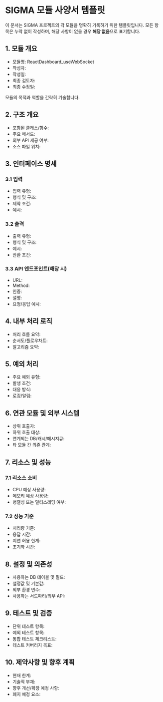 # SIGMA 모듈 사양서 템플릿

이 문서는 SIGMA 프로젝트의 각 모듈을 명확히 기록하기 위한 템플릿입니다. 모든 항목은 누락 없이 작성하며, 해당 사항이 없을 경우 **해당 없음**으로 표기합니다.

## 1. 모듈 개요
* 모듈명: ReactDashboard_useWebSocket
* 작성자:
* 작성일:
* 최종 검토자:
* 최종 수정일:

모듈의 목적과 역할을 간략히 기술합니다.

## 2. 구조 개요
* 포함된 클래스/함수:
* 주요 메서드:
* 외부 API 제공 여부:
* 소스 파일 위치:

## 3. 인터페이스 명세
### 3.1 입력
* 입력 유형:
* 형식 및 구조:
* 제약 조건:
* 예시:

### 3.2 출력
* 출력 유형:
* 형식 및 구조:
* 예시:
* 반환 조건:

### 3.3 API 엔드포인트(해당 시)
* URL:
* Method:
* 인증:
* 설명:
* 요청/응답 예시:

## 4. 내부 처리 로직
* 처리 흐름 요약:
* 순서도/플로우차트:
* 알고리즘 요약:

## 5. 예외 처리
* 주요 예외 유형:
* 발생 조건:
* 대응 방식:
* 로깅/알림:

## 6. 연관 모듈 및 외부 시스템
* 상위 호출자:
* 하위 호출 대상:
* 연계되는 DB/캐시/메시지큐:
* 타 모듈 간 의존 관계:

## 7. 리소스 및 성능
### 7.1 리소스 소비
* CPU 예상 사용량:
* 메모리 예상 사용량:
* 병렬성 또는 멀티스레딩 여부:

### 7.2 성능 기준
* 처리량 기준:
* 응답 시간:
* 지연 허용 한계:
* 초기화 시간:

## 8. 설정 및 의존성
* 사용하는 DB 테이블 및 필드:
* 설정값 및 기본값:
* 외부 환경 변수:
* 사용하는 서드파티/외부 API:

## 9. 테스트 및 검증
* 단위 테스트 항목:
* 예외 테스트 항목:
* 통합 테스트 체크리스트:
* 테스트 커버리지 목표:

## 10. 제약사항 및 향후 계획
* 현재 한계:
* 기술적 부채:
* 향후 개선/확장 예정 사항:
* 폐지 예정 요소:
